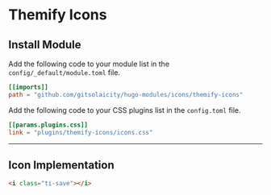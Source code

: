 # Themify Icons

## Install Module

Add the following code to your module list in the `config/_default/module.toml` file.

```toml
[[imports]]
path = "github.com/gitsolaicity/hugo-modules/icons/themify-icons"
```

Add the following code to your CSS plugins list in the `config.toml` file.

```toml
[[params.plugins.css]]
link = "plugins/themify-icons/icons.css"
```

<hr>

## Icon Implementation

```html
<i class="ti-save"></i>
```

